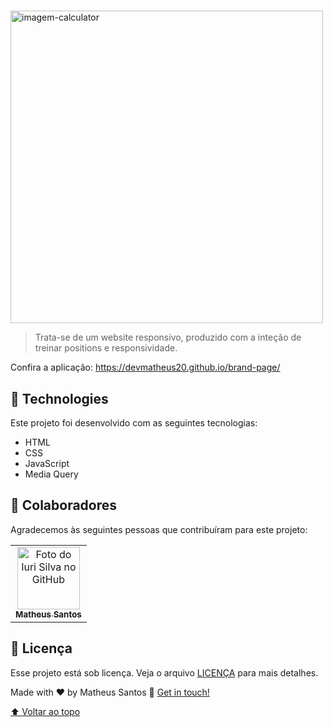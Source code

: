 #


<img id="brand" src="./assets/GIF/page.gif" width="500px" alt="imagem-calculator">


> Trata-se de um website responsivo, produzido com a inteção de treinar positions e responsividade.

Confira a aplicação: <a href="https://devmatheus20.github.io/brand-page/"> https://devmatheus20.github.io/brand-page/

## 🚀 Technologies
Este projeto foi desenvolvido com as seguintes tecnologias:
    
- HTML
- CSS
- JavaScript
- Media Query

## 🤝 Colaboradores
Agradecemos às seguintes pessoas que contribuíram para este projeto:

<table>
  <tr>
    <td align="center">
      <a href="#">
        <img src="https://avatars.githubusercontent.com/u/90225074?s=400&u=3514f5f6eeb1c9f5c14ad9deb479ae8e8ec8bd6f&v=4" width="100px;" alt="Foto do Iuri Silva no GitHub"/><br>
        <sub>
          <b>Matheus Santos</b>
        </sub>
      </a>
    </td>
    
</table>

## 📝 Licença

Esse projeto está sob licença. Veja o arquivo [LICENÇA](LICENSE.md) para mais detalhes.

Made with ♥ by Matheus Santos :wave: <a href="https://www.linkedin.com/in/matheus-santos-souza">Get in touch!</a>

[⬆ Voltar ao topo](#brand)<br>
